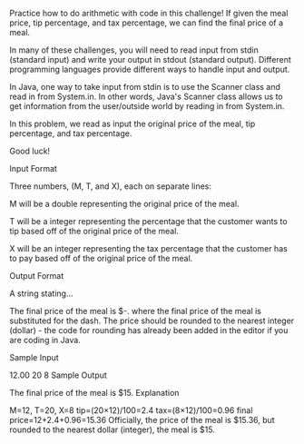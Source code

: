 Practice how to do arithmetic with code in this challenge! If given the meal price, tip percentage, and tax percentage, we can find the final price of a meal.

In many of these challenges, you will need to read input from stdin (standard input) and write your output in stdout (standard output). Different programming languages provide different ways to handle input and output.

In Java, one way to take input from stdin is to use the Scanner class and read in from System.in. In other words, Java's Scanner class allows us to get information from the user/outside world by reading in from System.in.

In this problem, we read as input the original price of the meal, tip percentage, and tax percentage.

Good luck!

Input Format

Three numbers, (M, T, and X), each on separate lines:

M will be a double representing the original price of the meal.

T will be a integer representing the percentage that the customer wants to tip based off of the original price of the meal.

X will be an integer representing the tax percentage that the customer has to pay based off of the original price of the meal.

Output Format

A string stating...

The final price of the meal is $-.
where the final price of the meal is substituted for the dash. The price should be rounded to the nearest integer (dollar) - the code for rounding has already been added in the editor if you are coding in Java.

Sample Input

12.00
20
8
Sample Output

The final price of the meal is $15.
Explanation

M=12, T=20, X=8 
tip=(20×12)/100=2.4 
tax=(8×12)/100=0.96 
final price=12+2.4+0.96=15.36 
Officially, the price of the meal is $15.36, but rounded to the nearest dollar (integer), the meal is $15.